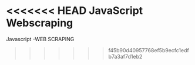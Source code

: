 <<<<<<< HEAD
JavaScript Webscraping
=======
Javascript -WEB SCRAPING
>>>>>>> f45b90d40957768ef5b9ecfc1edfb7a3af7d1eb2
